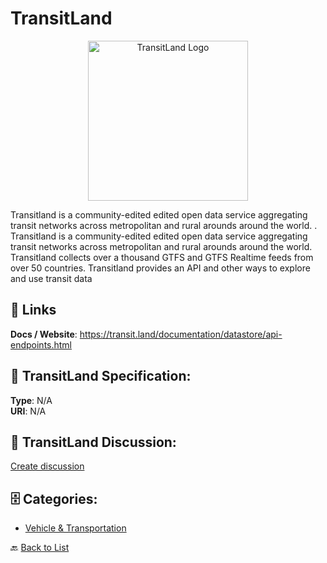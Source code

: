 # TransitLand
<p align="center">
    <img width="256" src="https://raw.githubusercontent.com/apis-list/apis-list/main/apis/transitland/logo_256x256.png" alt="TransitLand Logo"/>
</p>

Transitland is a community-edited edited open data service aggregating transit networks across metropolitan and rural arounds around the world. . Transitland is a community-edited edited open data service aggregating transit networks across metropolitan and rural arounds around the world.  Transitland collects over a thousand GTFS and GTFS Realtime feeds from over 50 countries. Transitland provides an API and other ways to explore and use transit data

##  🔗 Links
**Docs / Website**: https://transit.land/documentation/datastore/api-endpoints.html

## 🧬 TransitLand Specification:
**Type**: N/A  
**URI**: N/A

## 💬 TransitLand Discussion:
[Create discussion](https://github.com/apis-list/apis-list/discussions/new)

## 🗄️ Categories:
- [Vehicle & Transportation](https://github.com/apis-list/apis-list#vehicle--transportation-)




🔙 [Back to List](https://github.com/apis-list/apis-list)
